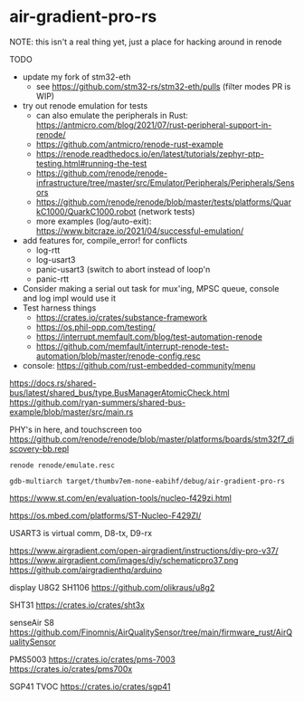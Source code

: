 # air-gradient-pro-rs

NOTE: this isn't a real thing yet, just a place for hacking around in renode


TODO
* update my fork of stm32-eth
  - see https://github.com/stm32-rs/stm32-eth/pulls (filter modes PR is WIP)
* try out renode emulation for tests
  - can also emulate the peripherals in Rust: https://antmicro.com/blog/2021/07/rust-peripheral-support-in-renode/
  - https://github.com/antmicro/renode-rust-example
  - https://renode.readthedocs.io/en/latest/tutorials/zephyr-ptp-testing.html#running-the-test
  - https://github.com/renode/renode-infrastructure/tree/master/src/Emulator/Peripherals/Peripherals/Sensors
  - https://github.com/renode/renode/blob/master/tests/platforms/QuarkC1000/QuarkC1000.robot (network tests)
  - more examples (log/auto-exit): https://www.bitcraze.io/2021/04/successful-emulation/
* add features for, compile_error! for conflicts
  - log-rtt
  - log-usart3
  - panic-usart3 (switch to abort instead of loop'n
  - panic-rtt
* Consider making a serial out task for mux'ing, MPSC queue, console and log impl would use it
* Test harness things
  - https://crates.io/crates/substance-framework
  - https://os.phil-opp.com/testing/
  - https://interrupt.memfault.com/blog/test-automation-renode
  - https://github.com/memfault/interrupt-renode-test-automation/blob/master/renode-config.resc
* console: https://github.com/rust-embedded-community/menu


https://docs.rs/shared-bus/latest/shared_bus/type.BusManagerAtomicCheck.html
https://github.com/ryan-summers/shared-bus-example/blob/master/src/main.rs


PHY's in here, and touchscreen too
https://github.com/renode/renode/blob/master/platforms/boards/stm32f7_discovery-bb.repl

```
renode renode/emulate.resc

gdb-multiarch target/thumbv7em-none-eabihf/debug/air-gradient-pro-rs
```


https://www.st.com/en/evaluation-tools/nucleo-f429zi.html

https://os.mbed.com/platforms/ST-Nucleo-F429ZI/

USART3 is virtual comm, D8-tx, D9-rx


https://www.airgradient.com/open-airgradient/instructions/diy-pro-v37/
https://www.airgradient.com/images/diy/schematicpro37.png
https://github.com/airgradienthq/arduino

display U8G2 SH1106
https://github.com/olikraus/u8g2

SHT31
https://crates.io/crates/sht3x

senseAir S8
https://github.com/Finomnis/AirQualitySensor/tree/main/firmware_rust/AirQualitySensor

PMS5003
https://crates.io/crates/pms-7003
https://crates.io/crates/pms700x

SGP41 TVOC
https://crates.io/crates/sgp41
